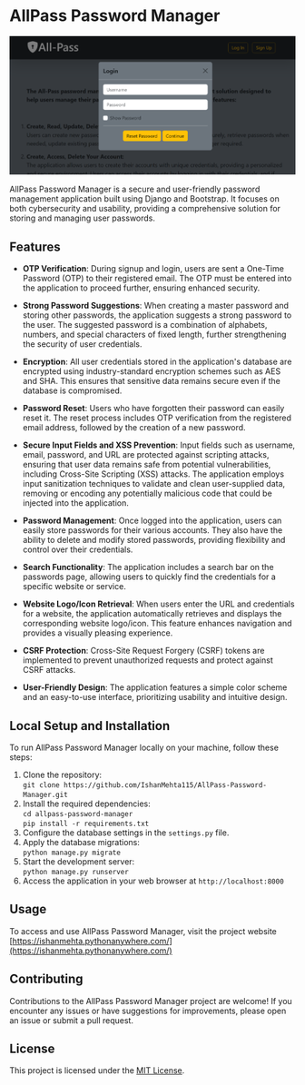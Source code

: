 # AllPass Password Manager

<p align="center">
  <img src="https://github.com/IshanMehta115/AllPass-Password-Manager/blob/main/pic.PNG" alt="Webpage Screenshot" width="800px">
</p>

AllPass Password Manager is a secure and user-friendly password management application built using Django and Bootstrap. It focuses on both cybersecurity and usability, providing a comprehensive solution for storing and managing user passwords.

## Features

- **OTP Verification**: During signup and login, users are sent a One-Time Password (OTP) to their registered email. The OTP must be entered into the application to proceed further, ensuring enhanced security.

- **Strong Password Suggestions**: When creating a master password and storing other passwords, the application suggests a strong password to the user. The suggested password is a combination of alphabets, numbers, and special characters of fixed length, further strengthening the security of user credentials.

- **Encryption**: All user credentials stored in the application's database are encrypted using industry-standard encryption schemes such as AES and SHA. This ensures that sensitive data remains secure even if the database is compromised.

- **Password Reset**: Users who have forgotten their password can easily reset it. The reset process includes OTP verification from the registered email address, followed by the creation of a new password.

- **Secure Input Fields and XSS Prevention**: Input fields such as username, email, password, and URL are protected against scripting attacks, ensuring that user data remains safe from potential vulnerabilities, including Cross-Site Scripting (XSS) attacks. The application employs input sanitization techniques to validate and clean user-supplied data, removing or encoding any potentially malicious code that could be injected into the application.

- **Password Management**: Once logged into the application, users can easily store passwords for their various accounts. They also have the ability to delete and modify stored passwords, providing flexibility and control over their credentials.

- **Search Functionality**: The application includes a search bar on the passwords page, allowing users to quickly find the credentials for a specific website or service.

- **Website Logo/Icon Retrieval**: When users enter the URL and credentials for a website, the application automatically retrieves and displays the corresponding website logo/icon. This feature enhances navigation and provides a visually pleasing experience.

- **CSRF Protection**: Cross-Site Request Forgery (CSRF) tokens are implemented to prevent unauthorized requests and protect against CSRF attacks.

- **User-Friendly Design**: The application features a simple color scheme and an easy-to-use interface, prioritizing usability and intuitive design.


## Local Setup and Installation

To run AllPass Password Manager locally on your machine, follow these steps:

1. Clone the repository:<br>`git clone https://github.com/IshanMehta115/AllPass-Password-Manager.git`
3. Install the required dependencies:<br>`cd allpass-password-manager`<br>`pip install -r requirements.txt`
4. Configure the database settings in the `settings.py` file.
5. Apply the database migrations:<br>`python manage.py migrate`
6. Start the development server:<br>`python manage.py runserver`
7. Access the application in your web browser at `http://localhost:8000`


## Usage

To access and use AllPass Password Manager, visit the project website [https://ishanmehta.pythonanywhere.com/](https://ishanmehta.pythonanywhere.com/)


## Contributing

Contributions to the AllPass Password Manager project are welcome! If you encounter any issues or have suggestions for improvements, please open an issue or submit a pull request.

## License

This project is licensed under the [MIT License](LICENSE).
